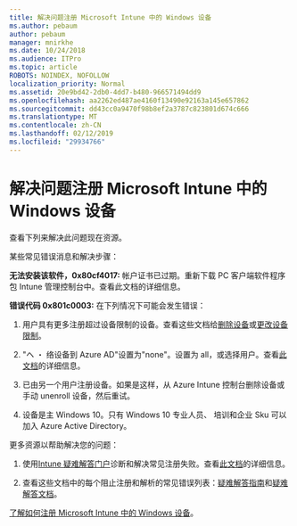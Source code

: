```yaml
---
title: 解决问题注册 Microsoft Intune 中的 Windows 设备
ms.author: pebaum
author: pebaum
manager: mnirkhe
ms.date: 10/24/2018
ms.audience: ITPro
ms.topic: article
ROBOTS: NOINDEX, NOFOLLOW
localization_priority: Normal
ms.assetid: 20e9bd42-2db0-4dd7-b480-966571494dd9
ms.openlocfilehash: aa2262ed487ae4160f13490e92163a145e657862
ms.sourcegitcommit: dd43cc0a9470f98b8ef2a3787c823801d674c666
ms.translationtype: MT
ms.contentlocale: zh-CN
ms.lasthandoff: 02/12/2019
ms.locfileid: "29934766"
---
```

# <a name="troubleshoot-issues-with-enrolling-windows-devices-in-microsoft-intune"></a>解决问题注册 Microsoft Intune 中的 Windows 设备

查看下列来解决此问题现在资源。 
  
某些常见错误消息和解决步骤：
  
 **无法安装该软件，0x80cf4017:** 帐户证书已过期。重新下载 PC 客户端软件程序包 Intune 管理控制台中。查看此文档的详细信息。 
  
 **错误代码 0x801c0003:** 在下列情况下可能会发生错误： 
  
1. 用户具有更多注册超过设备限制的设备。查看这些文档给[删除设备](https://docs.microsoft.com/intune/devices-wipe)或[更改设备限制](https://docs.microsoft.com/intune/enrollment-restrictions-set#set-device-limit-restrictions)。
    
2. "ヘ ・ 络设备到 Azure AD"设置为"none"。设置为 all，或选择用户。查看[此文档](https://docs.microsoft.com/azure/active-directory/device-management-azure-portal#configure-device-settings)的详细信息。 
    
3. 已由另一个用户注册设备。如果是这样，从 Azure Intune 控制台删除设备或手动 unenroll 设备，然后重试。
    
4. 设备是主 Windows 10。只有 Windows 10 专业人员、 培训和企业 Sku 可以加入 Azure Active Directory。
    
更多资源以帮助解决您的问题：
  
1. 使用[Intune 疑难解答门户](https://devicemanagement.microsoft.com/#blade/Microsoft_Intune_DeviceSettings/TroubleshootBlade)诊断和解决常见注册失败。查看[此文档](https://docs.microsoft.com/intune/help-desk-operators)的详细信息。 
    
2. 查看这些文档中的每个阻止注册和解析的常见错误列表：[疑难解答指南](https://support.microsoft.com/help/4089533/troubleshooting-windows-device-enrollment-problems-in-microsoft-intune)和[疑难解答文档](https://docs.microsoft.com/intune-classic/troubleshoot/troubleshoot-device-enrollment-in-intune)。
    
[了解如何注册 Microsoft Intune 中的 Windows 设备](https://docs.microsoft.com/intune/windows-enroll)。
  

